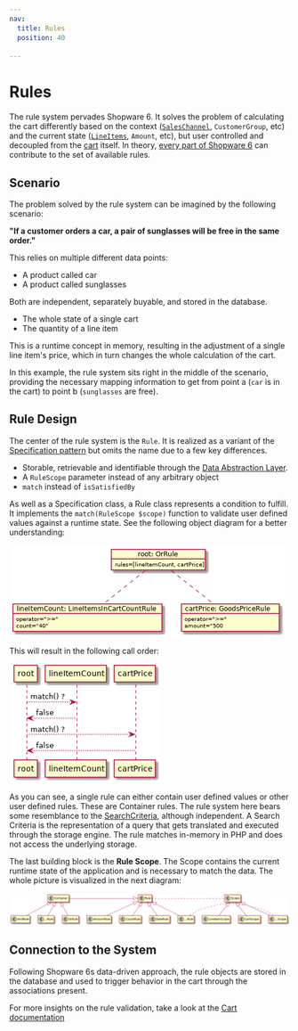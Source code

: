 ```yaml
---
nav:
  title: Rules
  position: 40

---
```


# Rules

The rule system pervades Shopware 6. It solves the problem of calculating the cart differently based on the context \([`SalesChannel`](../commerce/catalog/sales-channels), `CustomerGroup`, etc\) and the current state \([`LineItems`](../commerce/checkout-concept/cart#line-items), `Amount`, etc\), but user controlled and decoupled from the [cart](../commerce/checkout-concept/cart) itself. In theory, [every part of Shopware 6](../../resources/references/core-reference/rules-reference) can contribute to the set of available rules.

## Scenario

The problem solved by the rule system can be imagined by the following scenario:

**"If a customer orders a car, a pair of sunglasses will be free in the same order."**

This relies on multiple different data points:

* A product called car
* A product called sunglasses

Both are independent, separately buyable, and stored in the database.

* The whole state of a single cart
* The quantity of a line item

This is a runtime concept in memory, resulting in the adjustment of a single line item's price, which in turn changes the whole calculation of the cart.

In this example, the rule system sits right in the middle of the scenario, providing the necessary mapping information to get from point a \(`car` is in the cart\) to point b \(`sunglasses` are free\).

## Rule Design

The center of the rule system is the `Rule`. It is realized as a variant of the [Specification pattern](https://en.wikipedia.org/wiki/Specification_pattern) but omits the name due to a few key differences.

* Storable, retrievable and identifiable through the [Data Abstraction Layer](../../guides/plugins/plugins/framework/data-handling/).
* A `RuleScope` parameter instead of any arbitrary object
* `match` instead of `isSatisfiedBy`

As well as a Specification class, a Rule class represents a condition to fulfill. It implements the `match(RuleScope $scope)` function to validate user defined values against a runtime state. See the following object diagram for a better understanding:

![](../../assets/rule-objects.png)

This will result in the following call order:

![](../../assets/rule-sequence.png)

As you can see, a single rule can either contain user defined values or other user defined rules. These are Container rules. The rule system here bears some resemblance to the [SearchCriteria](../../guides/plugins/plugins/framework/data-handling/reading-data#Filtering), although independent. A Search Criteria is the representation of a query that gets translated and executed through the storage engine. The rule matches in-memory in PHP and does not access the underlying storage.

The last building block is the **Rule Scope**. The Scope contains the current runtime state of the application and is necessary to match the data. The whole picture is visualized in the next diagram:

![](../../assets/rule-classes.png)

## Connection to the System

Following Shopware 6s data-driven approach, the rule objects are stored in the database and used to trigger behavior in the cart through the associations present.

For more insights on the rule validation, take a look at the [Cart documentation](../commerce/checkout-concept/cart)

